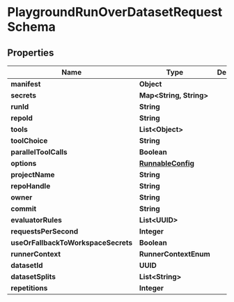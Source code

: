 

# PlaygroundRunOverDatasetRequestSchema


## Properties

| Name | Type | Description | Notes |
|------------ | ------------- | ------------- | -------------|
|**manifest** | **Object** |  |  |
|**secrets** | **Map&lt;String, String&gt;** |  |  |
|**runId** | **String** |  |  [optional] |
|**repoId** | **String** |  |  [optional] |
|**tools** | **List&lt;Object&gt;** |  |  [optional] |
|**toolChoice** | **String** |  |  [optional] |
|**parallelToolCalls** | **Boolean** |  |  [optional] |
|**options** | [**RunnableConfig**](RunnableConfig.md) |  |  |
|**projectName** | **String** |  |  |
|**repoHandle** | **String** |  |  [optional] |
|**owner** | **String** |  |  [optional] |
|**commit** | **String** |  |  [optional] |
|**evaluatorRules** | **List&lt;UUID&gt;** |  |  [optional] |
|**requestsPerSecond** | **Integer** |  |  [optional] |
|**useOrFallbackToWorkspaceSecrets** | **Boolean** |  |  [optional] |
|**runnerContext** | **RunnerContextEnum** |  |  [optional] |
|**datasetId** | **UUID** |  |  |
|**datasetSplits** | **List&lt;String&gt;** |  |  [optional] |
|**repetitions** | **Integer** |  |  [optional] |




